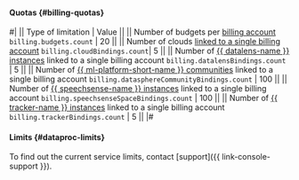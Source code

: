 #### Quotas {#billing-quotas}

#|
|| Type of limitation | Value ||
|| Number of budgets per [billing account](../../billing/concepts/billing-account.md) 
`billing.budgets.count` | 20 ||
|| Number of clouds [linked to a single billing account](../../billing/operations/pin-cloud.md) 
`billing.cloudBindings.count`| 5 ||
|| Number of [{{ datalens-name }} instances](../../datalens/concepts/) linked to a single billing account 
`billing.datalensBindings.count` | 5 ||
|| Number of [{{ ml-platform-short-name }} communities](../../datasphere/concepts/community.md) linked to a single billing account 
`billing.datasphereCommunityBindings.count` | 100 ||
|| Number of [{{ speechsense-name }} instances](../../speechsense/quickstart.md) linked to a single billing account 
`billing.speechsenseSpaceBindings.count` | 100 ||
|| Number of [{{ tracker-name }} instances](../../tracker/) linked to a single billing account 
`billing.trackerBindings.count` | 5 ||
|#


#### Limits {#dataproc-limits}

To find out the current service limits, contact [support]({{ link-console-support }}).
